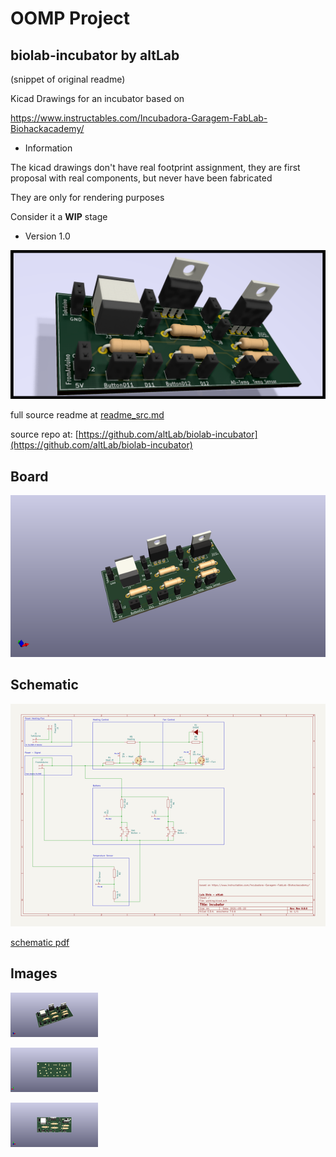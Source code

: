 # OOMP Project  
## biolab-incubator  by altLab  
  
(snippet of original readme)  
  
Kicad Drawings for an incubator based on  
  
https://www.instructables.com/Incubadora-Garagem-FabLab-Biohackacademy/  
  
- Information  
  
The kicad drawings don't have real footprint assignment, they are first proposal with real components, but never have been fabricated  
  
They are only for rendering purposes  
  
Consider it a **WIP** stage  
  
- Version 1.0  
  
![Render](https://github.com/altLab/biolab-incubator/blob/main/photos/Controller_V1_1.png)  
  
  full source readme at [readme_src.md](readme_src.md)  
  
source repo at: [https://github.com/altLab/biolab-incubator](https://github.com/altLab/biolab-incubator)  
## Board  
  
[![working_3d.png](working_3d_600.png)](working_3d.png)  
## Schematic  
  
[![working_schematic.png](working_schematic_600.png)](working_schematic.png)  
  
[schematic pdf](working_schematic.pdf)  
## Images  
  
[![working_3d.png](working_3d_140.png)](working_3d.png)  
  
[![working_3d_back.png](working_3d_back_140.png)](working_3d_back.png)  
  
[![working_3d_front.png](working_3d_front_140.png)](working_3d_front.png)  
